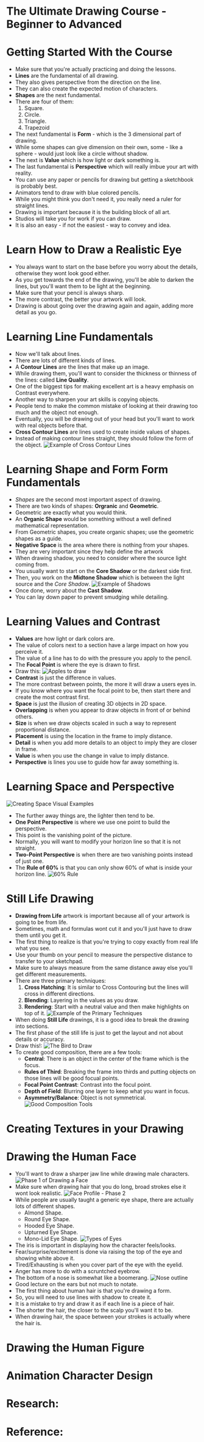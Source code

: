 # The Ultimate Drawing Course - Beginner to Advanced
##


# Getting Started With the Course
- Make sure that you're actually practicing and doing the lessons.
- **Lines** are the fundamental of all drawing.
- They also gives perspective from the direction on the line.
- They can also create the expected motion of characters.
- **Shapes** are the next fundamental.
- There are four of them:
  1. Square.
  2. Circle.
  3. Triangle.
  4. Trapezoid
- The next fundamental is **Form** - which is the 3 dimensional part of drawing.
- While some shapes can give dimension on their own, some - like a sphere - would just look like a circle without shadow.
- The next is **Value** which is how light or dark something is.
- The last fundamental is **Perspective** which will really imbue your art with reality.
- You can use any paper or pencils for drawing but getting a sketchbook is probably best.
- Animators tend to draw with blue colored pencils.
- While you might think you don't need it, you really need a ruler for straight lines.
- Drawing is important because it is the building block of all art.
- Studios will take you for work if you can draw.
- It is also an easy - if not the easiest - way to convey and idea.


# Learn How to Draw a Realistic Eye
- You always want to start on the base before you worry about the details, otherwise they wont look good either.
- As you get towards the end of the drawing, you'll be able to darken the lines, but you'll want them to be light at the beginning.
- Make sure that your pencil is always sharp.
- The more contrast, the better your artwork will look.
- Drawing is about going over the drawing again and again, adding more detail as you go.

# Learning Line Fundamentals
- Now we'll talk about lines.
- There are lots of different kinds of lines.
- A **Contour Lines** are the lines that make up an image.
- While drawing them, you'll want to consider the thickness or thinness of the lines: called **Line Quality**.
- One of the biggest tips for making excellent art is a heavy emphasis on Contrast everywhere.
- Another way to sharpen your art skills is copying objects.
- People tend to make the common mistake of looking at their drawing too much and the object not enough.
- Eventually, you will be drawing out of your head but you'll want to work with real objects before that.
- **Cross Contour Lines** are lines used to create inside values of shapes.
- Instead of making contour lines straight, they should follow the form of the object.
![Example of Cross Contour Lines](images/cross-contour-lines.png)


# Learning Shape and Form Form Fundamentals
- *Shapes* are the second most important aspect of drawing.
- There are two kinds of shapes: **Orgranic** and **Geometric**.
- Geometric are exactly what you would think.
- An **Organic Shape** would be something without a well defined mathematical representation.
- From Geometric shapes, you create organic shapes; use the geometric shapes as a guide.
- **Negative Space** is the area where there is nothing from your shapes.
- They are very important since they help define the artwork
- When drawing shadow, you need to consider where the source light coming from.
- You usually want to start on the **Core Shadow** or the darkest side first.
- Then, you work on the **Midtone Shadow** which is between the light source and the *Core Shadow*.
![Example of Shadows](images/shadow-example.png)
- Once done, worry about the **Cast Shadow**.
- You can lay down paper to prevent smudging while detailing.


# Learning Values and Contrast
- **Values** are how light or dark colors are.
- The value of colors next to a section have a large impact on how you perceive it.
- The value of a line has to do with the pressure you apply to the pencil.
- The **Focal Point** is where the eye is drawn to first.
- Draw this:
![Apples to draw](images/apple.png)
- **Contrast** is just the difference in values.
- The more contrast between points, the more it will draw a users eyes in.
- If you know where you want the focal point to be, then start there and create the most contrast first.
- **Space** is just the illusion of creating 3D objects in 2D space.
- **Overlapping** is when you appear to draw objects in front of or behind others.
- **Size** is when we draw objects scaled in such a way to represent proportional distance.
- **Placement** is using the location in the frame to imply distance.
- **Detail** is when you add more details to an object to imply they are closer in frame.
- **Value** is when you use the change in value to imply distance.
- **Perspective** is lines you use to guide how far away something is.


# Learning Space and Perspective
![Creating Space Visual Examples](images/creating-space.png)
- The further away things are, the lighter then tend to be.
- **One Point Perspective** is where we use one point to build the perspective.
-  This point is the vanishing point of the picture.
- Normally, you will want to modify your horizon line so that it is not straight.
- **Two-Point Perspective** is when there are two vanishing points instead of just one.
- The **Rule of 60%** is that you can only show 60% of what is inside your horizon line.
![60% Rule](images/60-rule-space.png)


# Still Life Drawing
- **Drawing from Life** artwork is important because all of your artwork is going to be from life.
- Sometimes, math and formulas wont cut it and you'll just have to draw them until you get it.
- The first thing to realize is that you're trying to copy exactly from real life what you see.
- Use your thumb on your pencil to measure the perspective distance to transfer to your sketchpad.
- Make sure to always measure from the same distance away else you'll get different measurements.
- There are three primary techniques:
  1. **Cross Hatching**: It is similar to Cross Contouring but the lines will cross in different directions.
  2. **Blending**: Layering in the values as you draw.
  3. **Rendering**: Start with a neutral value and then make highlights on top of it.
![Example of the Primary Techniques](images/primary-value-styles.png)
- When doing **Still Life** drawings, it is a good idea to break the drawing into sections.
- The first phase of the still life is just to get the layout and not about details or accuracy.
- Draw this!:
![The Bird to Draw](images/bird-grid.png)
- To create good composition, there are a few tools:
  * **Central**: There is an object in the center of the frame which is the focus.
  * **Rules of Third**: Breaking the frame into thirds and putting objects on those lines will be good focual points.
  * **Focal Point Contrast**: Contrast into the focul point.
  * **Depth of Field**: Blurring one layer to keep what you want in focus.
  * **Asymmetry/Balance**: Object is not symmetrical.
![Good Composition Tools](images/good-composition-tools.png)


# Creating Textures in your Drawing


# Drawing the Human Face
- You'll want to draw a sharper jaw line while drawing male characters.
![Phase 1 of Drawing a Face](images/draw-a-face-phase1.png)
- Make sure when drawing hair that you do long, broad strokes else it wont look realistic.
![Face Profile - Phase 2](images/draw-a-face-phase2.png)
- While people are usually taught a generic eye shape, there are actually lots of different shapes.
    * Almond Shape.
    * Round Eye Shape.
    * Hooded Eye Shape.
    * Upturned Eye Shape.
    * Mono-Lid Eye Shape.
![Types of Eyes](images/types-of-eyes.png)
- The iris is important in displaying how the character feels/looks.
- Fear/surprise/excitement is done via raising the top of the eye and showing white above it.
- Tired/Exhausting is when you cover part of the eye with the eyelid.
- Anger has more to do with a scruntched eyebrow.
- The bottom of a nose is somewhat like a boomerang.
![Nose outline](images/nose-outline.png)
- Good lecture on the ears but not much to notate.
- The first thing about human hair is that you're drawing a form.
- So, you will need to use lines with shadow to create it.
- It is a mistake to try and draw it as if each line is a piece of hair.
- The shorter the hair, the closer to the scalp you'll want it to be.
- When drawing hair, the space between your strokes is actually where the hair is.


# Drawing the Human Figure


# Animation Character Design

# Research:

# Reference:
